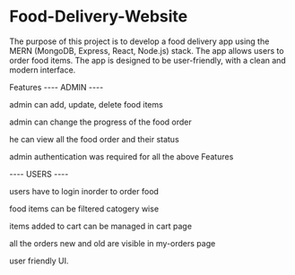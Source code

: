 # Food-Delivery-Website

The purpose of this project is to develop a food delivery app using the MERN (MongoDB, Express, React, Node.js) stack. The app allows users to order food items. The app is designed to be user-friendly, with a clean and modern interface.

Features
---- ADMIN ----

admin can add, update, delete food items

admin can change the progress of the food order

he can view all the food order and their status

admin authentication was required for all the above Features

---- USERS ----

users have to login inorder to order food

food items can be filtered catogery wise

items added to cart can be managed in cart page

all the orders new and old are visible in my-orders page

user friendly UI.
